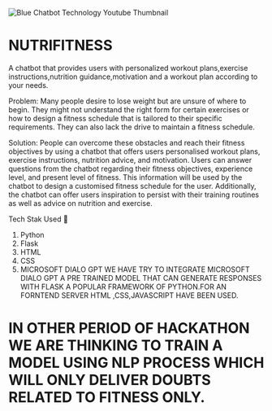 ![Blue Chatbot Technology Youtube Thumbnail](https://github.com/aakash1233333/Nutrifitness-Chatbot/assets/113034272/84443b98-76a9-456c-a932-7bd85fb9ef70)


# NUTRIFITNESS

A chatbot that provides users with personalized 
workout plans,exercise instructions,nutrition 
guidance,motivation and a workout plan 
according to your needs.

Problem: Many people desire to lose weight but are unsure of 
where to begin. They might not understand the right form for 
certain exercises or how to design a fitness schedule that is 
tailored to their specific requirements. They can also lack the 
drive to maintain a fitness schedule.

Solution: People can overcome these obstacles and reach their fitness objectives by using a 
chatbot that offers users personalised workout plans, exercise instructions, nutrition advice, 
and motivation. Users can answer questions from the chatbot regarding their fitness 
objectives, experience level, and present level of fitness. This information will be used by the 
chatbot to design a customised fitness schedule for the user. Additionally, the chatbot can 
offer users inspiration to persist with their training routines as well as advice on nutrition and 
exercise.

Tech Stak Used 🦖
1) Python 
2) Flask
3) HTML
4) CSS
5) MICROSOFT DIALO GPT
 WE HAVE TRY TO INTEGRATE MICROSOFT DIALO GPT A PRE TRAINED MODEL THAT CAN GENERATE RESPONSES WITH FLASK A POPULAR FRAMEWORK OF PYTHON.FOR AN FORNTEND SERVER HTML ,CSS,JAVASCRIPT HAVE BEEN USED.

# IN OTHER PERIOD OF HACKATHON WE ARE THINKING TO TRAIN A MODEL USING NLP PROCESS WHICH WILL ONLY DELIVER DOUBTS RELATED TO FITNESS ONLY.

